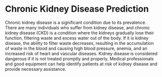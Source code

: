 # Chronic Kidney Disease Prediction
Chronic kidney disease is a significant condition due to its prevalence. 
There are many individuals who suffer from kidney disease, and chronic kidney disease (CKD) is a condition where the kidneys gradually lose their function, filtering waste and excess water out of the body. 
If it is kidney disease, the ability to filter waste decreases, resulting in the accumulation of waste in the blood and causing high blood pressure, anemia, and an increased risk of heart and vascular diseases. 
Kidney disease is considered dangerous if it is not treated promptly and properly. Medical professionals and good equipment can help identify patients at risk of kidney disease and provide necessary assistance.
